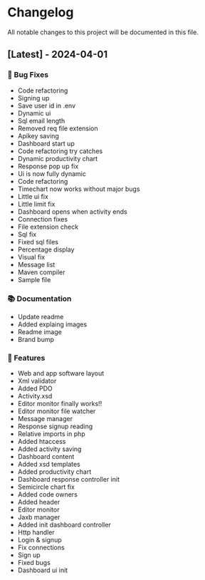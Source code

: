 # Changelog

All notable changes to this project will be documented in this file.

## [Latest] - 2024-04-01

### 🐛 Bug Fixes

- Code refactoring
- Signing up
- Save user id in .env
- Dynamic ui
- Sql email length
- Removed req file extension
- Apikey saving
- Dashboard start up
- Code refactoring try catches
- Dynamic productivity chart
- Response pop up fix
- Ui is now fully dynamic
- Code refactoring
- Timechart now works without major bugs
- Little ui fix
- Little limit fix
- Dashboard opens when activity ends
- Connection fixes
- File extension check
- Sql fix
- Fixed sql files
- Percentage display
- Visual fix
- Message list
- Maven compiler
- Sample file

### 📚 Documentation

- Update readme
- Added explaing images
- Readme image
- Brand bump

### 🚀 Features

- Web and app software layout
- Xml validator
- Added PDO
- Activity.xsd
- Editor monitor finally works!!
- Editor monitor file watcher
- Message manager
- Response signup reading
- Relative imports in php
- Added htaccess
- Added activity saving
- Dashboard content
- Added xsd templates
- Added productivity chart
- Dashboard response controller init
- Semicircle chart fix
- Added code owners
- Added header
- Editor monitor
- Jaxb manager
- Added init dashboard controller
- Http handler
- Login & signup
- Fix connections
- Sign up
- Fixed bugs
- Dashboard ui init

<!-- generated by git-cliff -->
